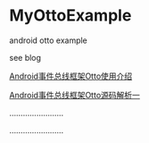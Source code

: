 # MyOttoExample
android otto example

see blog  

[Android事件总线框架Otto使用介绍](https://blog.csdn.net/Silence1515/article/details/94483249)

[Android事件总线框架Otto源码解析一](https://blog.csdn.net/Silence1515/article/details/94002792)

……………………

……………………
